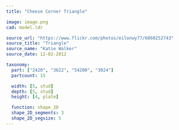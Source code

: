 ```yaml
---
title: "Cheese Corner Triangle"

image: image.png
cad: model.ldr

source_url: "https://www.flickr.com/photos/eilonwy77/6860252743"
source_title: "Triangle"
source_name: "Katie Walker"
source_date: 12-02-2012

taxonomy:
  part: ["2420", "3622", "54200", "3024"]
  partcount: 15

  width: [5, stud]
  depth: [5, stud]
  height: [4, plate]

  function: shape_2D
  shape_2D_segments: 3
  shape_2D_segsize: 5
---
```

